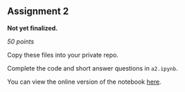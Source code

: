 ## Assignment 2

**Not yet finalized.**


*50 points*

Copy these files into your private repo.

Complete the code and short answer questions in `a2.ipynb`.

You can view the online version of the notebook [here](http://nbviewer.ipython.org/github/iit-cs579/main/blob/master/asg/a2/a2.ipynb).
